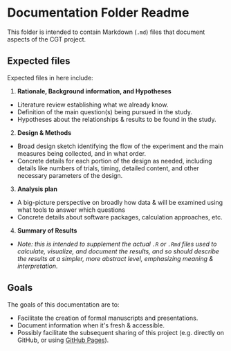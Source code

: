 # Documentation Folder Readme

This folder is intended to contain Markdown (`.md`) files that document aspects of the CGT project.

## Expected files
Expected files in here include:

1. **Rationale, Background information, and Hypotheses**
  - Literature review establishing what we already know.
  - Definition of the main question(s) being pursued in the study.
  - Hypotheses about the relationships & results to be found in the study.
2. **Design & Methods**
  - Broad design sketch identifying the flow of the experiment and the main measures being collected, and in what order.
  - Concrete details for each portion of the design as needed, including details like numbers of trials, timing, detailed content, and other necessary parameters of the design.
3. **Analysis plan**
  - A big-picture perspective on broadly how data & will be examined using what tools to answer which questions
  - Concrete details about software packages, calculation approaches, etc.
4. **Summary of Results**
  - _Note: this is intended to supplement the actual `.R` or `.Rmd` files used to calculate, visualize, and document the results, and so should describe the results at a simpler, more abstract level, emphasizing meaning & interpretation._

## Goals
The goals of this documentation are to:
- Facilitate the creation of formal manuscripts and presentations.
- Document information when it's fresh & accessible.
- Possibly facilitate the subsequent sharing of this project (e.g. directly on GitHub, or using [GitHub Pages](https://pages.github.com/)).
